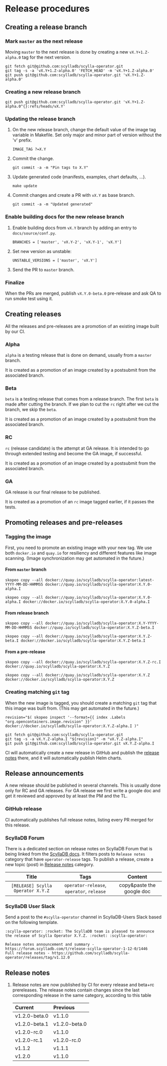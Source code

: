 # Release procedures

## Creating a release branch

### Mark `master` as the next release
Moving `master` to the next release is done by creating a new `vX.Y+1.Z-alpha.0` tag for the next version.
```
git fetch git@github.com:scylladb/scylla-operator.git
git tag -s -a 'vX.Y+1.Z-alpha.0' 'FETCH_HEAD' -m 'vX.Y+1.Z-alpha.0'
git push git@github.com:scylladb/scylla-operator.git 'vX.Y+1.Z-alpha.0'
```

### Creating a new release branch
```
git push git@github.com:scylladb/scylla-operator.git 'vX.Y+1.Z-alpha.0^{}:refs/heads/vX.Y'
```

### Updating the release branch
1. On the new release branch, change the default value of the image tag variable in Makefile. Set only major and minor part of version without the 'v' prefix.
   ```
   IMAGE_TAG ?=X.Y
   ```

1. Commit the change.
   ```
   git commit -a -m "Pin tags to X.Y"
   ```

1. Update generated code (manifests, examples, chart defaults, ...).
   ```
   make update
   ```

1. Commit changes and create a PR with `vX.Y` as base branch.
   ```
   git commit -a -m "Updated generated"
   ```


### Enable building docs for the new release branch
1. Enable building docs from `vX.Y` branch by adding an entry to `docs/source/conf.py`.
   ```
   BRANCHES = ['master', 'vX.Y-2', 'vX.Y-1', 'vX.Y']
   ```

1. Set new version as unstable:
   ```
   UNSTABLE_VERSIONS = ['master', 'vX.Y']
   ```

1. Send the PR to `master` branch.

### Finalize 
When the PRs are merged, publish `vX.Y.0-beta.0` pre-release and ask QA to run smoke test using it.

## Creating releases
All the releases and pre-releases are a promotion of an existing image built by our CI.

### Alpha
`alpha` is a testing release that is done on demand, usually from a `master` branch.

It is created as a promotion of an image created by a postsubmit from the associated branch. 

### Beta
`beta` is a testing release that comes from a release branch.
The first `beta` is made after cutting the branch.
If we plan to cut the `rc` right after we cut the branch, we skip the `beta`.

It is created as a promotion of an image created by a postsubmit from the associated branch.

### RC
`rc` (release candidate) is the attempt at GA release.
It is intended to go through extended testing and become the GA image, if successful. 

It is created as a promotion of an image created by a postsubmit from the associated branch.

### GA
GA release is our final release to be published.

It is created as a promotion of an `rc` image tagged earlier, if it passes the tests.

## Promoting releases and pre-releases

### Tagging the image
First, you need to promote an existing image with your new tag. We use both `docker.io` and `quay.io` for resiliency and different features like image scanning. (Image synchronization may get automated in the future.)

#### From `master` branch
```
skopeo copy --all docker://quay.io/scylladb/scylla-operator:latest-YYYY-MM-DD-HHMMSS docker://quay.io/scylladb/scylla-operator:X.Y.0-alpha.I
```
```
skopeo copy --all docker://quay.io/scylladb/scylla-operator:X.Y.0-alpha.I docker://docker.io/scylladb/scylla-operator:X.Y.0-alpha.I
```

#### From release branch
```
skopeo copy --all docker://quay.io/scylladb/scylla-operator:X.Y-YYYY-MM-DD-HHMMSS docker://quay.io/scylladb/scylla-operator:X.Y.Z-beta.I
```
```
skopeo copy --all docker://quay.io/scylladb/scylla-operator:X.Y.Z-beta.I docker://docker.io/scylladb/scylla-operator:X.Y.Z-beta.I
```

#### From a pre-release
```
skopeo copy --all docker://quay.io/scylladb/scylla-operator:X.Y.Z-rc.I docker://quay.io/scylladb/scylla-operator:X.Y.Z
```
```
skopeo copy --all docker://quay.io/scylladb/scylla-operator:X.Y.Z docker://docker.io/scylladb/scylla-operator:X.Y.Z
```

### Creating matching `git` tag
When the new image is tagged, you should create a matching `git` tag that this image was built from. (This may get automated in the future.)
```
revision="$( skopeo inspect '--format={{ index .Labels "org.opencontainers.image.revision" }}' docker://docker.io/scylladb/scylla-operator:X.Y.Z-alpha.I )"
```
```
git fetch git@github.com:scylladb/scylla-operator.git
git tag -s -a vX.Y.Z-alpha.I "${revision}" -m "vX.Y.Z-alpha.I"
git push git@github.com:scylladb/scylla-operator.git vX.Y.Z-alpha.I
```
CI will automatically create a new release in GitHub and publish the [release notes](#release-notes) there, and it will automatically publish Helm charts.

## Release announcements
A new release should be published in several channels. This is usually done only for RC and GA releases.
For GA release we first write a google doc and get it reviewed and approved by at least the PM and the TL.

### GitHub release

CI automatically publishes full release notes, listing every PR merged for this release.

### ScyllaDB Forum
There is a dedicated section on release notes on ScyllaDB Forum that is being linked from the [ScyllaDB docs](https://www.scylladb.com/product/release-notes).
It filters posts to `Release notes` category that have `operator-release` tags.
To publish a release, create a new topic (post) in [Release notes](https://forum.scylladb.com/tags/c/scylladb-release-notes/18/operator-release) category.

| Title                             | Tags                                     | Content                   |
| :-------------------------------: | :--------------------------------------: | :-----------------------: |
| `[RELEASE] Scylla Operator X.Y.Z` | `operator-release`, `operator`, `release`| copy&paste the google doc |


### ScyllaDB User Slack
Send a post to the `#scylla-operator` channel in ScyllaDB-Users Slack based on the following template.
```
:scylla-operator: :rocket: The ScyllaDB team is pleased to announce the release of Scylla Operator X.Y.Z. :rocket: :scylla-operator:

Release notes announcement and summary - https://forum.scylladb.com/t/release-scylla-operator-1-12-0/1446
Full release notes - https://github.com/scylladb/scylla-operator/releases/tag/v1.12.0
```


## Release notes
1. Release notes are now published by CI for every release and beta+rc prereleases. The release notes contain changes since the last corresponding release in the same category, according to this table  

   | Current        | Previous      |
   | :------------- | :------------ |
   | v1.2.0-beta.0  | v1.1.0        |
   | v1.2.0-beta.1  | v1.2.0-beta.0 |
   | v1.2.0-rc.0    | v1.1.0        |
   | v1.2.0-rc.1    | v1.2.0-rc.0   |
   | v1.1.2         | v1.1.1        |
   | v1.2.0         | v1.1.0        |
